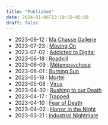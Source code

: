 ```yaml
---
title: "Published"
date: 2024-01-06T13:19:59-05:00
draft: false
---
```


- 2023-09-12 : [Ma Chasse Gallerie](./machassegallerie) 
- 2023-07-23 : [Moving On](./movingon)
- 2023-07-02 : [Addicted to Digital](./addictedtodigital)
- 2023-06-18 : [Roadkill](./roadkill)
- 2023-06-09 : [Métempsychose](./metempsychose)
- 2023-06-01 : [Burning Sun](./burningsun)
- 2023-05-18 : [Mortel](./mortel)
- 2023-05-08 :  [Virus](./virus)
- 2023-04-30 : [Rushing to our Death](./rushingtoourdeath)
- 2023-04-17 : [Trapped](./trapped)
- 2023-04-10 : [Fear of Death](./fearofdeath)
- 2023-04-02 : [Horror in the Night](./horrorinthenight)
- 2023-03-21 : [Industrial Nightmare](./industrialnightmare)